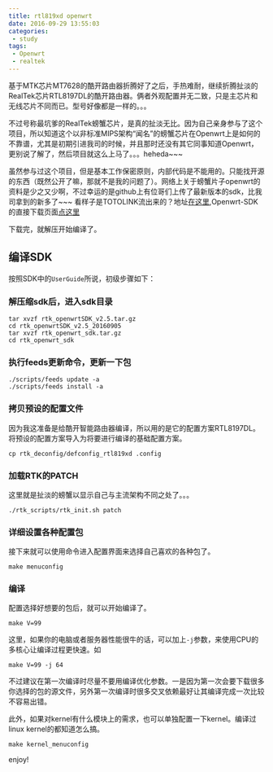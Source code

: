 ```yaml
---
title: rtl819xd openwrt
date: 2016-09-29 13:55:03
categories:
 - study
tags:
 - Openwrt
 - realtek
---
```

基于MTK芯片MT7628的酷开路由器折腾好了之后，手热难耐，继续折腾扯淡的RealTek芯片RTL8197DL的酷开路由器。俩者外观配置并无二致，只是主芯片和无线芯片不同而已。型号好像都是一样的。。。

不过号称最坑爹的RealTek螃蟹芯片，是真的扯淡无比。因为自己亲身参与了这个项目，所以知道这个以非标准MIPS架构“闻名”的螃蟹芯片在Openwrt上是如何的不靠谱，尤其是初期引进我司的时候，并且那时还没有其它同事知道Openwrt，更别说了解了，然后项目就这么上马了。。。heheda~~~

虽然参与过这个项目，但是基本工作保密原则，内部代码是不能用的。只能找开源的东西（既然公开了嘛，那就不是我的问题了）。网络上关于螃蟹片子openwrt的资料是少之又少啊，不过幸运的是github上有位哥们上传了最新版本的sdk，比我司拿到的新多了~~~ 看样子是TOTOLINK流出来的？地址[在这里](https://github.com/Wanyor/openwrt-rtk),Openwrt-SDK的直接下载页面[点这里](https://sourceforge.net/projects/rtl819x/files/rtk_openwrtSDK_v2.5.tar.gz/download)

下载完，就解压开始编译了。

## 编译SDK
按照SDK中的`UserGuide`所说，初级步骤如下：

### 解压缩sdk后，进入sdk目录
```shell
tar xvzf rtk_openwrtSDK_v2.5.tar.gz
cd rtk_openwrtSDK_v2.5_20160905
tar xvzf rtk_openwrt_sdk.tar.gz
cd rtk_openwrt_sdk
```

### 执行feeds更新命令，更新一下包
```shell
./scripts/feeds update -a
./scripts/feeds install -a
```

### 拷贝预设的配置文件
因为我这准备是给酷开智能路由器编译，所以用的是它的配置方案RTL8197DL。将预设的配置方案导入为将要进行编译的基础配置方案。
```shell
cp rtk_deconfig/defconfig_rtl819xd .config
```

### 加载RTK的PATCH
这里就是扯淡的螃蟹以显示自己与主流架构不同之处了。。。
```shell
./rtk_scripts/rtk_init.sh patch
```

### 详细设置各种配置包
接下来就可以使用命令进入配置界面来选择自己喜欢的各种包了。
```shell
make menuconfig
```

### 编译
配置选择好想要的包后，就可以开始编译了。
```shell
make V=99
```
这里，如果你的电脑或者服务器性能很牛的话，可以加上`-j`参数，来使用CPU的多核心让编译过程更快速。如
```shell
make V=99 -j 64
```
不过建议在第一次编译时尽量不要用编译优化参数。一是因为第一次会要下载很多你选择的包的源文件，另外第一次编译时很多交叉依赖最好让其编译完成一次比较不容易出错。

此外，如果对kernel有什么模块上的需求，也可以单独配置一下kernel。编译过linux kernel的都知道怎么搞。
```shell
make kernel_menuconfig
```

enjoy!
